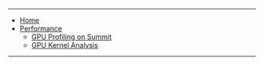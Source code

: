 ***
* [Home](./Home)
* [Performance](./Performance)
  * [GPU Profiling on Summit](./Profiling_GPU) 
  * [GPU Kernel Analysis](./GPU_Kernels) 
***

